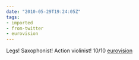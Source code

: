 ```yaml
---
date: "2010-05-29T19:24:05Z"
tags:
- imported
- from-twitter
- eurovision
---
```

Legs! Saxophonist! Action violinist! 10/10 [eurovision](/tags/eurovision)
